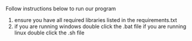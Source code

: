 Follow instructions below to run our program
 
1. ensure you have all required libraries listed in the requirements.txt
2. if you are running windows double click the .bat file
   if you are running linux double click the .sh file

  
